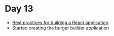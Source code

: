 # Day 13

- [Best practices for building a React application](../app-building-best-practices.md)
- Started creating the burger builder application